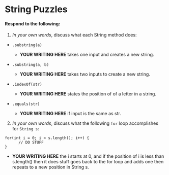 # String Puzzles
#### Respond to the following:

1. *In your own words*, discuss what each String method does:
  * `.substring(a)`
    * **YOUR WRITING HERE**
    takes one input and creates a new string.

  * `.substring(a, b)`
    * **YOUR WRITING HERE**
    takes two inputs to create a new string.

  * `.indexOf(str)`
    * **YOUR WRITING HERE**
    states the position of of a letter in a string.

  * `.equals(str)`
    * **YOUR WRITING HERE**
    if input is the same as str. 


2. *In your own words*, discuss what the following `for` loop accomplishes for `String s`:
```
for(int i = 0; i < s.length(); i++) {
      // DO STUFF
}
```
  * **YOUR WRITING HERE**
the i starts at 0, and if the position of i is less than s.length() then it does stuff goes back to the for loop and adds one then repeats to a new position in String s.
